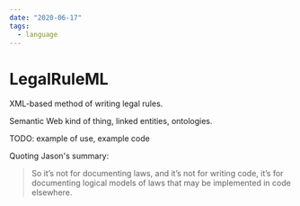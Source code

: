 ```yaml
---
date: "2020-06-17"
tags:
  - language
---
```


# LegalRuleML

XML-based method of writing legal rules.

Semantic Web kind of thing, linked entities, ontologies.

TODO: example of use, example code

Quoting Jason's summary:

> So it’s not for documenting laws, and it’s not for writing code, it’s for documenting logical models of laws that may be implemented in code elsewhere.
